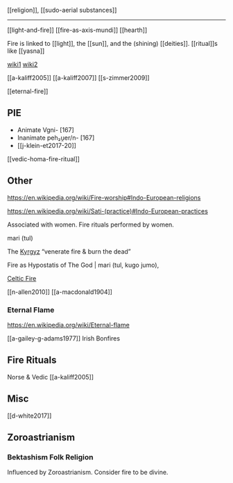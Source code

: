 [[religion]], [[sudo-aerial substances]]


---


[[light-and-fire]]
[[fire-as-axis-mundi]]
[[hearth]]

Fire is linked to [[light]], the [[sun]], and the (shining) [[deities]]. [[ritual]]s like [[yasna]]


[wiki1](https://en.wikipedia.org/wiki/Fire-worship#Indo-European-religions)
[wiki2](https://en.wikipedia.org/wiki/Proto-Indo-European-mythology#Fire-deities)

[[a-kaliff2005]]
[[a-kaliff2007]]
[[s-zimmer2009]]

[[eternal-fire]]

## PIE
- Animate Vgni- [167]
- Inanimate peh₂u̯er/n- [167]
- [[j-klein-et2017-20]]


[[vedic-homa-fire-ritual]]
## Other

https://en.wikipedia.org/wiki/Fire-worship#Indo-European-religions

https://en.wikipedia.org/wiki/Sati-(practice)#Indo-European-practices



Associated with women. Fire rituals performed by women. 

mari (tul)

The [Kyrgyz](kyrgyz.md) “venerate fire & burn the dead”

Fire as Hypostatis of The God | mari (tul, kugo jumo),

[Celtic Fire](fire-celtic.md)

[[n-allen2010]]
[[a-macdonald1904]]


### Eternal Flame
https://en.wikipedia.org/wiki/Eternal-flame

[[a-gailey-g-adams1977]] Irish Bonfires


## Fire Rituals
Norse & Vedic [[a-kaliff2005]]

## Misc


[[d-white2017]]

## Zoroastrianism
### Bektashism Folk Religion
Influenced by Zoroastrianism. Consider fire to be divine.